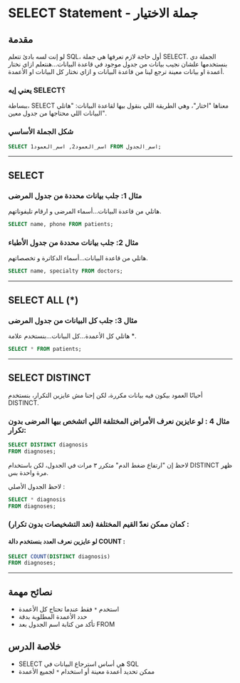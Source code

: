 # SELECT Statement - جملة الاختيار

## مقدمة

لو إنت لسه بادئ تتعلم SQL، أول حاجة لازم تعرفها هي جملة SELECT. الجملة دي بنستخدمها علشان نجيب بيانات من جدول موجود في قاعدة البيانات...هنتعلم ازاي نختار أعمدة او بيانات معينة ترجع لينا من قاعدة البيانات و ازاي نختار كل البيانات او الأعمدة.

### يعني إيه SELECT؟

ببساطة، SELECT معناها "اختار"، وهي الطريقة اللي بنقول بيها لقاعدة البيانات: "هاتلي البيانات اللي محتاجها من جدول معين".

### شكل الجملة الأساسي

```sql
SELECT اسم_العمود2, اسم_العمود1 FROM اسم_الجدول;
```

---

## SELECT

### مثال 1: جلب بيانات محددة من جدول المرضى

هاتلي من قاعدة البيانات...أسماء المرضى و ارقام تليفوناتهم.

```sql
SELECT name, phone FROM patients;
```

### مثال 2: جلب بيانات محددة من جدول الأطباء

هاتلي من قاعدة البيانات...أسماء الدكاترة  و تخصصاتهم.

```sql
SELECT name, specialty FROM doctors;
```

---

## SELECT ALL (*)

### مثال 3: جلب كل البيانات من جدول المرضى

هاتلي كل الأعمدة...كل البيانات...بنستخدم علامة *.

```sql
SELECT * FROM patients;
```

---

## SELECT DISTINCT

أحيانًا العمود بيكون فيه بيانات مكررة، لكن إحنا مش عايزين التكرار، بنستخدم DISTINCT.

### مثال 4 : لو عايزين نعرف الأمراض المختلفة اللي اتشخص بيها المرضى بدون تكرار:

```sql
SELECT DISTINCT diagnosis
FROM diagnoses;
```

لاحظ إن "ارتفاع ضغط الدم" متكرر ٣ مرات في الجدول، لكن باستخدام DISTINCT ظهر مرة واحدة بس.

لاحظ الجدول الأصلي :

```sql
SELECT * diagnosis
FROM diagnoses;
```

### كمان ممكن نعدّ القيم المختلفة (نعد التشخيصات بدون تكرار) :

#### لو عايزين نعرف العدد بنستخدم دالة COUNT :

```sql
SELECT COUNT(DISTINCT diagnosis)
FROM diagnoses;
```

---

## نصائح مهمة

- استخدم `*` فقط عندما تحتاج كل الأعمدة
- حدد الأعمدة المطلوبة بدقة
- تأكد من كتابة اسم الجدول بعد FROM

## خلاصة الدرس

- SELECT هي أساس استرجاع البيانات في SQL
- ممكن تحديد أعمدة معينة أو استخدام `*` لجميع الأعمدة
